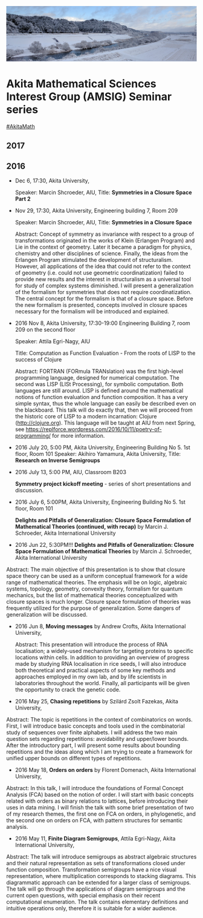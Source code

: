 ![snowy river](2017SnowRiver.png)
# Akita Mathematical Sciences Interest Group (AMSIG) Seminar series

[#AkitaMath](https://twitter.com/hashtag/AkitaMath)

## 2017

## 2016

* Dec 6, 17:30, Akita University,

  Speaker: Marcin Shcroeder, AIU, Title: **Symmetries in a Closure Space Part 2** 

* Nov 29, 17:30, Akita University, Engineering building 7, Room 209

  Speaker: Marcin Shcroeder, AIU, Title: **Symmetries in a Closure Space**

  Abstract: Concept of symmetry as invariance with respect to a group of transformations originated in the works of Klein (Erlangen Program) and Lie in the context of geometry. Later it became a paradigm for physics, chemistry and other disciplines of science. Finally, the ideas from the Erlangen Program stimulated the development of structuralism. However, all applications of the idea that could not refer to the context of geometry (i.e. could not use geometric coordinatization) failed to provide new results and the interest in structuralism as a universal tool for study of complex systems diminished. I will present a generalization of the formalism for symmetries that does not require coordinatization. The central concept for the formalism is that of a closure space. Before the new formalism is presented,  concepts involved in closure spaces necessary for the formalism will be introduced and explained. 

* 2016 Nov 8, Akita University, 17:30-19:00 Engineering Building 7, room 209 on the second floor

  Speaker: Attila Egri-Nagy, AIU

  Title: Computation as Function Evaluation - From the roots of LISP to the success of Clojure

  Abstract: FORTRAN (FORmula TRANslation) was the first high-level programming language, designed for numerical computation. The second was LISP (LISt Processing), for symbolic computation. Both languages are still around. LISP is defined around the mathematical notions of  function evaluation and function composition. It has a very simple syntax, thus the whole language can easily be described even on the blackboard. This talk will do exactly that, then we will proceed from the historic core of LISP to a modern incarnation: Clojure (http://clojure.org). This language will be taught at AIU from next Spring, see https://replforce.wordpress.com/2016/10/11/poetry-of-programming/ for more information.

* 2016 July 20, 5:00 PM, Akita University, Engineering Building No 5. 1st floor, Room 101
  Speaker: Akihiro Yamamura, Akita University, Title: **Research on Inverse Semigroups**

* 2016 July 13, 5:00 PM, AIU, Classroom B203

  **Symmetry project kickoff meeting** - series of short presentations and discussion.

* 2016 July 6, 5:00PM, Akita University, Engineering Building No 5. 1st floor, Room 101 
  
  **Delights and Pitfalls of Generalization: Closure Space Formulation of Mathematical Theories (continued, with recap)** by Marcin J. Schroeder, Akita International University

* 2016 Jun 22, 5:30PM!!! **Delights and Pitfalls of Generalization: Closure Space Formulation of Mathematical Theories** by Marcin J. Schroeder, Akita International University

 Abstract: The main objective of this presentation is to show that closure space theory can be used as a uniform conceptual framework for a wide range of mathematical theories. The emphasis will be on logic, algebraic systems, topology, geometry, convexity theory, formalism for quantum mechanics, but the list of mathematical theories conceptualized with closure spaces is much longer. Closure space formulation of theories was frequently utilized for the purpose of generalization. Some dangers of generalization will be discussed. 
* 2016 Jun 8, **Moving messages** by Andrew Crofts, Akita International University,

  Abstract: This presentation will introduce the process of RNA localisation; a widely-used mechanism for targeting proteins to specific locations within cells. In addition to providing an overview of progress made by studying RNA localisation in rice seeds, I will also introduce both theoretical and practical aspects of some key methods and approaches employed in my own lab, and by life scientists in laboratories throughout the world. Finally, all participants will be given the opportunity to crack the genetic code.

* 2016 May 25, **Chasing repetitions** by Szilárd Zsolt Fazekas, Akita University,
 
 Abstract: The topic is repetitions in the context of combinatorics on words. First, I will introduce basic concepts and tools used in the combinatorial study of sequences over finite alphabets. I will address the two main question sets regarding repetitions: avoidability and upper/lower bounds. After the introductory part, I will present some results about bounding repetitions and the ideas along which I am trying to create a framework for unified upper bounds on different types of repetitions.

* 2016 May 18, **Orders on orders** by Florent Domenach, Akita International University, 

 Abstract: In this talk, I will introduce the foundations of Formal Concept Analysis (FCA) based on the notion of order. I will start with basic concepts related with orders as binary relations to lattices, before introducing their uses in data mining. I will finish the talk with some brief presentation of two of my research themes, the first one on FCA on orders, in phylogenetic, and the second one on orders on FCA,  with pattern structures for semantic analysis. 

* 2016 May 11, **Finite Diagram Semigroups**, Attila Egri-Nagy, Akita International University, 

 Abstract: The talk will introduce semigroups as abstract algebraic structures and their natural representation as sets of transformations closed under function composition. Transformation semigroups have a nice visual representation, where multiplication corresponds to stacking diagrams. This diagrammatic approach can be extended for a larger class of semigroups. The talk will go through the applications of diagram semigroups and the current open questions, with special emphasis on their recent computational enumeration. The talk contains elementary definitions and intuitive operations only, therefore it is suitable for a wider audience. 
